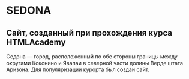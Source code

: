 # SEDONA
Сайт, созданный при прохождения курса HTMLAcademy
-------------------------------------------------
Седона — город, расположенный по обе стороны границы между округами Коконино и Явапаи в северной части долины Верде штата Аризона.
Для популяризации курорта был создан сайт.
